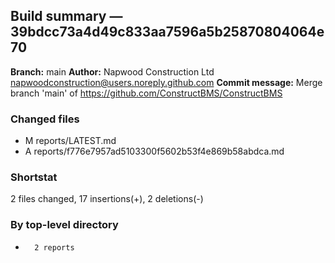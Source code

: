 ## Build summary — 39bdcc73a4d49c833aa7596a5b25870804064e70

**Branch:** main
**Author:** Napwood Construction Ltd <napwoodconstruction@users.noreply.github.com>
**Commit message:** Merge branch 'main' of https://github.com/ConstructBMS/ConstructBMS

### Changed files
 - M	reports/LATEST.md
 - A	reports/f776e7957ad5103300f5602b53f4e869b58abdca.md

### Shortstat
 2 files changed, 17 insertions(+), 2 deletions(-)

### By top-level directory
 -       2 reports
